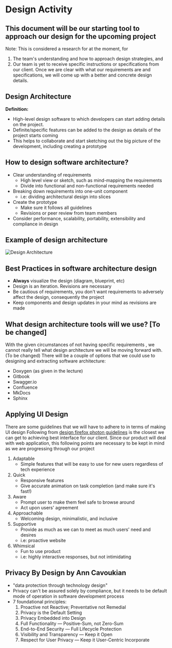 # Design Activity

## This document will be our starting tool to approach our design for the upcoming project
Note: This is considered a research for at the moment, for
1) The team's understanding and how to approach design strategies, and
2) Our team is yet to receive specific instructions or specifications from our client.
Once we are clear with what our requirements are and specifications, we will come up with a better and concrete design details.

## Design Architecture
**Definition:** 
- High-level design software to which developers can start adding details on the project.
- Definite/specific features can be added to the design as details of the project starts coming
- This helps to collaborate and start sketching out the big picture of the development, including creating a prototype

## How to design software architecture?
- Clear understanding of requirements
    - High level view or sketch, such as mind-mapping the requirements
    - Divide into functional and non-functional requirements needed
- Breaking down requirements into one-unit component
    - i.e: dividing architectural design into slices
- Create the prototype
    - Make sure it follows all guidelines
    - Revisions or peer review from team members
- Consider performance, scalability, portability, extensibility and compliance in design

## Example of design architecture
![Design Architecture](https://d3i71xaburhd42.cloudfront.net/4cd105262aa01f62b88baeda78570325661f67d3/3-Figure1-1.png)
 
## Best Practices in software architecture design
- **Always** visualize the design (diagram, blueprint, etc)
- Design is an iteration. Revisions are necessary
- Be cautious of requirements, you don't want requirements to adversely affect the design, consequently the project
- Keep components and design updates in your mind as revisions are made

## What design architecture tools will we use? [To be changed]
With the given circumstances of not having specific requirements , we cannot really tell what design architecture we will be moving forward with. (To be changed)
There will be a couple of options that we could use to designing and extracting software architecture:
- Doxygen (as given in the lecture)
- Gitbook
- Swagger.io
- Confluence
- MkDocs
- Sphinx

## Applying UI Design
There are some guidelines that we will have to adhere to in terms of making UI design
Following from [design firefox photon guidelines](https://design.firefox.com/photon/introduction/principles.html) is the closest we can get to achieving best interface for our client. Since our product will deal with web application, this following points are necessary to be kept in mind as we are progressing through our project
1) Adaptable
    - Simple features that will be easy to use for new users regardless of tech experience
2) Quick
    - Responsive features
    - Give accurate animation on task completion (and make sure it's fast!)
3) Aware
    - Prompt user to make them feel safe to browse around
    - Act upon users' agreement
4) Approachable
    - Welcoming design, minimalistic, and inclusive
5) Supportive
    - Provide as much as we can to meet as much users' need and desires
    - i.e: proactive website
6) Whimsical
    - Fun to use product
    - i.e: highly interactive responses, but not intimidating

## Privacy By Design by Ann Cavoukian
- "data protection through technology design"
- Privacy can't be assured solely by compliance, but it needs to be default mode of operation in software development process
- 7 foundational principles:
    1) Proactive not Reactive; Preventative not Remedial
    2) Privacy is the Default Setting
    3) Privacy Embedded into Design
    4) Full Functionality — Positive-Sum, not Zero-Sum
    5) End-to-End Security — Full Lifecycle Protection
    6) Visibility and Transparency — Keep it Open
    7) Respect for User Privacy — Keep it User-Centric Incorporate 

